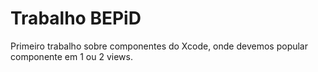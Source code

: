 # Trabalho BEPiD #

Primeiro trabalho sobre componentes do Xcode, onde devemos popular componente em 1 ou 2 views.